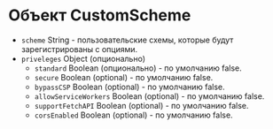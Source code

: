 # Объект CustomScheme

* `scheme` String - пользовательские схемы, которые будут зарегистрированы с опциями.
* `priveleges` Object (опционально) 
  * `standard` Boolean (опционально) - по умолчанию false.
  * `secure` Boolean (optional) - по умолчанию false.
  * `bypassCSP` Boolean (optional) - по умолчанию false.
  * `allowServiceWorkers` Boolean (optional) - по умолчанию false.
  * `supportFetchAPI` Boolean (optional) - по умолчанию false.
  * `corsEnabled` Boolean (optional) - по умолчанию false.